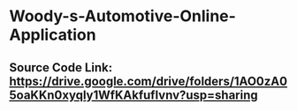 # Woody-s-Automotive-Online-Application

## Source Code Link: https://drive.google.com/drive/folders/1AO0zA05oaKKn0xyqly1WfKAkfufIvnv?usp=sharing
